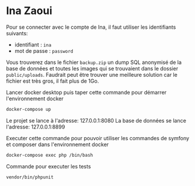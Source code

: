 # Ina Zaoui

Pour se connecter avec le compte de Ina, il faut utiliser les identifiants suivants:

- identifiant : `ina`
- mot de passe : `password`

Vous trouverez dans le fichier `backup.zip` un dump SQL anonymisé de la base de données et toutes les images qui se trouvaient dans le dossier `public/uploads`.
Faudrait peut être trouver une meilleure solution car le fichier est très gros, il fait plus de 1Go.

Lancer docker desktop puis taper cette commande pour démarrer l'environnement docker

```bash
docker-compose up
```

Le projet se lance à l'adresse: 127.0.0.1:8080
La base de données se lance l'adresse: 127.0.0.1:8899

Executer cette commande pour pouvoir utiliser les commandes de symfony et composer dans l'environnement docker

```bash
docker-compose exec php /bin/bash
```

Commande pour executer les tests

```bash
vendor/bin/phpunit
```
